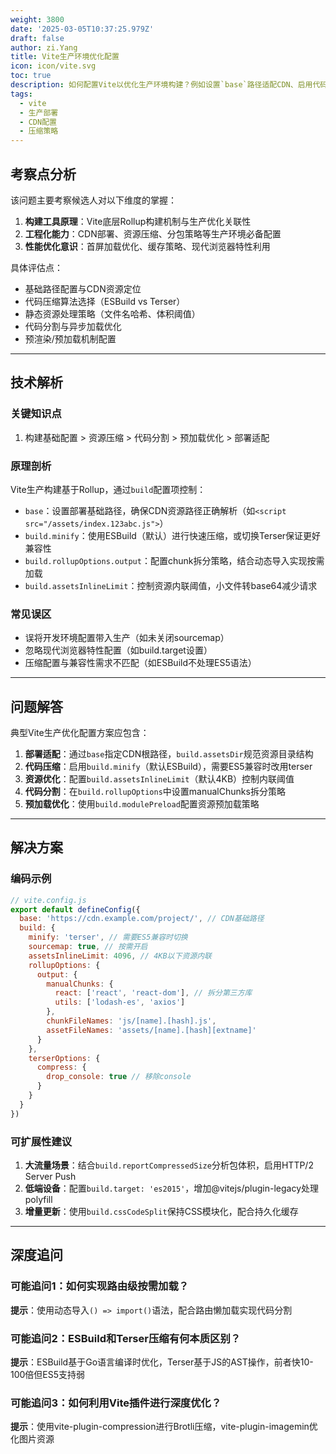 ```yaml
---
weight: 3800
date: '2025-03-05T10:37:25.979Z'
draft: false
author: zi.Yang
title: Vite生产环境优化配置
icon: icon/vite.svg
toc: true
description: 如何配置Vite以优化生产环境构建？例如设置`base`路径适配CDN、启用代码压缩（`build.minify`）等？
tags:
  - vite
  - 生产部署
  - CDN配置
  - 压缩策略
---
```


## 考察点分析

该问题主要考察候选人对以下维度的掌握：

1. **构建工具原理**：Vite底层Rollup构建机制与生产优化关联性
2. **工程化能力**：CDN部署、资源压缩、分包策略等生产环境必备配置
3. **性能优化意识**：首屏加载优化、缓存策略、现代浏览器特性利用

具体评估点：

- 基础路径配置与CDN资源定位
- 代码压缩算法选择（ESBuild vs Terser）
- 静态资源处理策略（文件名哈希、体积阈值）
- 代码分割与异步加载优化
- 预渲染/预加载机制配置

---

## 技术解析

### 关键知识点

1. 构建基础配置 > 资源压缩 > 代码分割 > 预加载优化 > 部署适配

### 原理剖析

Vite生产构建基于Rollup，通过`build`配置项控制：

- `base`：设置部署基础路径，确保CDN资源路径正确解析（如`<script src="/assets/index.123abc.js">`）
- `build.minify`：使用ESBuild（默认）进行快速压缩，或切换Terser保证更好兼容性
- `build.rollupOptions.output`：配置chunk拆分策略，结合动态导入实现按需加载
- `build.assetsInlineLimit`：控制资源内联阈值，小文件转base64减少请求

### 常见误区

- 误将开发环境配置带入生产（如未关闭sourcemap）
- 忽略现代浏览器特性配置（如build.target设置）
- 压缩配置与兼容性需求不匹配（如ESBuild不处理ES5语法）

---

## 问题解答

典型Vite生产优化配置方案应包含：

1. **部署适配**：通过`base`指定CDN根路径，`build.assetsDir`规范资源目录结构
2. **代码压缩**：启用`build.minify`（默认ESBuild），需要ES5兼容时改用terser
3. **资源优化**：配置`build.assetsInlineLimit`（默认4KB）控制内联阈值
4. **代码分割**：在`build.rollupOptions`中设置manualChunks拆分策略
5. **预加载优化**：使用`build.modulePreload`配置资源预加载策略

---

## 解决方案

### 编码示例

```javascript
// vite.config.js
export default defineConfig({
  base: 'https://cdn.example.com/project/', // CDN基础路径
  build: {
    minify: 'terser', // 需要ES5兼容时切换
    sourcemap: true, // 按需开启
    assetsInlineLimit: 4096, // 4KB以下资源内联
    rollupOptions: {
      output: {
        manualChunks: {
          react: ['react', 'react-dom'], // 拆分第三方库
          utils: ['lodash-es', 'axios']
        },
        chunkFileNames: 'js/[name].[hash].js',
        assetFileNames: 'assets/[name].[hash][extname]'
      }
    },
    terserOptions: {
      compress: {
        drop_console: true // 移除console
      }
    }
  }
})
```

### 可扩展性建议

1. **大流量场景**：结合`build.reportCompressedSize`分析包体积，启用HTTP/2 Server Push
2. **低端设备**：配置`build.target: 'es2015'`，增加@vitejs/plugin-legacy处理polyfill
3. **增量更新**：使用`build.cssCodeSplit`保持CSS模块化，配合持久化缓存

---

## 深度追问

### 可能追问1：如何实现路由级按需加载？

**提示**：使用动态导入`() => import()`语法，配合路由懒加载实现代码分割

### 可能追问2：ESBuild和Terser压缩有何本质区别？

**提示**：ESBuild基于Go语言编译时优化，Terser基于JS的AST操作，前者快10-100倍但ES5支持弱

### 可能追问3：如何利用Vite插件进行深度优化？

**提示**：使用vite-plugin-compression进行Brotli压缩，vite-plugin-imagemin优化图片资源
